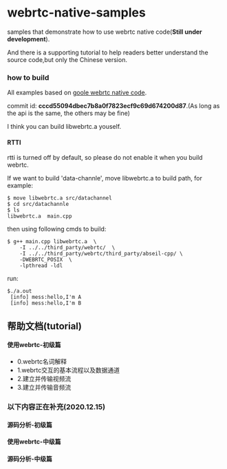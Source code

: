 # webrtc-native-samples

samples that demonstrate how to use webrtc native code(**Still under development**).

And there is a supporting tutorial to help readers better understand the source code,but only the Chinese version.

### how to build

All examples based on [goole webrtc native code](https://webrtc.googlesource.com/src).

commit id: **cccd55094dbec7b8a0f7823ecf9c69d674200d87**.(As long as the api is the same, the others may be fine)

I think you can build libwebrtc.a youself.

#### RTTI

rtti is turned off by default, so please do not enable it when you build webrtc.

If we want to build 'data-channle', move libwebrtc.a to build path, for example:

```shell
$ move libwebrtc.a src/datachannel
$ cd src/datachannle
$ ls
libwebrtc.a  main.cpp
```

then using following cmds to build:
```shell
$ g++ main.cpp libwebrtc.a  \
    -I ../../third_party/webrtc/  \
    -I ../../third_party/webrtc/third_party/abseil-cpp/ \
    -DWEBRTC_POSIX  \
    -lpthread -ldl
```
run:
```shell
$./a.out
 [info] mess:hello,I'm A
 [info] mess:hello,I'm B
```

## 帮助文档(tutorial)

#### 使用webrtc-初级篇
* 0.webrtc名词解释
* 1.webrtc交互的基本流程以及数据通道
* 2.建立并传输视频流
* 3.建立并传输音频流

### 以下内容正在补充(2020.12.15)

#### 源码分析-初级篇

#### 使用webrtc-中级篇

#### 源码分析-中级篇
